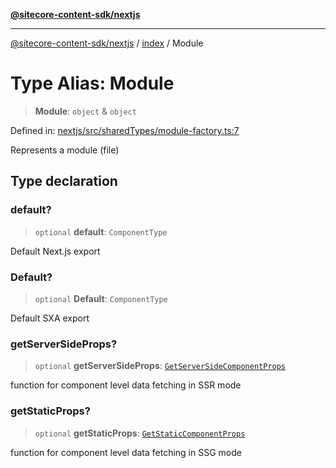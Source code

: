 [**@sitecore-content-sdk/nextjs**](../../README.md)

***

[@sitecore-content-sdk/nextjs](../../README.md) / [index](../README.md) / Module

# Type Alias: Module

> **Module**: `object` & `object`

Defined in: [nextjs/src/sharedTypes/module-factory.ts:7](https://github.com/Sitecore/xmc-jss-dev/blob/b61df9eebcfba1bdf753510a061ce22b4c35f004/packages/nextjs/src/sharedTypes/module-factory.ts#L7)

Represents a module (file)

## Type declaration

### default?

> `optional` **default**: `ComponentType`

Default Next.js export

### Default?

> `optional` **Default**: `ComponentType`

Default SXA export

### getServerSideProps?

> `optional` **getServerSideProps**: [`GetServerSideComponentProps`](GetServerSideComponentProps.md)

function for component level data fetching in SSR mode

### getStaticProps?

> `optional` **getStaticProps**: [`GetStaticComponentProps`](GetStaticComponentProps.md)

function for component level data fetching in SSG mode
